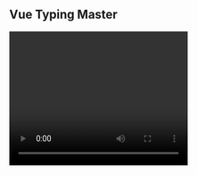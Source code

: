 ## Vue Typing Master

<video width="320" height="240" controls>
  <source src="./Vue-TypingMaster.mp4" type="video/mp4">
</video>

